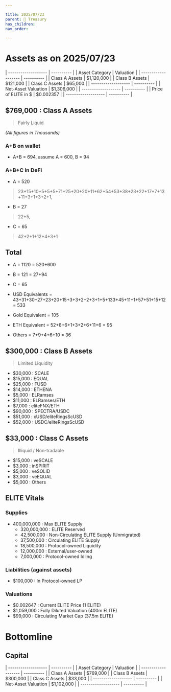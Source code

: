 ```yaml
---

title: 2025/07/23
parent: 👑 Treasury
has_children:
nav_order:

---
```


# Assets as on 2025/07/23


| ------------------- | ---------- |
| Asset Category      |  Valuation |
| ------------------- | ---------- |
| Class A Assets      | $1,120,000 |
| Class B Assets      |   $121,000 |
| Class C Assets      |    $65,000 |
| ------------------- | ---------- |
| Net-Asset Valuation | $1,306,000 |
| ------------------- | ---------- |
| Price of ELITE in $ |  $0.002357 |
| ------------------- | ---------- |

## $769,000 : Class A Assets
> Fairly Liquid

*(All figures in Thousands)*

### A+B on wallet
- A+B = 694, assume A = 600, B = 94

### A+B+C in DeFi
- A = 520
> 23+15+10+5+5+5+71+25+20+20+11+62+54+53+38+23+22+17+7+13+11+3+1+3+2+1,

- B = 27
> 22+5,

- C = 65
> 42+2+1+12+4+3+1

## Total
- A = 1120 = 520+600
- B = 121 = 27+94
- C = 65













- USD Equivalents = 43+31+30+27+23+20+15+3+3+2+2+3+1+5+133+45+11+1+57+51+15+12 = 533
- Gold Equivalent = 105
- ETH Equivalent = 52+8+6+1+3+2+6+11+6 = 95
- Others = 7+9+4+6+10 = 36

## $300,000 : Class B Assets
> Limited Liquidity

- $30,000	: SCALE
- $15,000	: EQUAL
- $25,000	: FUSD
- $14,000	: ETHENA
- $5,000	: ELRamses
- $11,000	: ELRamses/ETH
- $7,000	: eliteFNX/ETH
- $90,000	: SPECTRA/USDC
- $51,000	: xUSD/eliteRingsScUSD
- $52,000	: USDC/eliteRingsScUSD


## $33,000 : Class C Assets
> Illiquid / Non-tradable

- $15,000	: veSCALE
- $3,000	: inSPIRIT
- $5,000	: veSOLID
- $3,000	: veEQUAL
- $5,000	: Others

## ELITE Vitals
### Supplies
- 400,000,000 : Max ELITE Supply
  - 320,000,000 : ELITE Reserved
  -  42,500,000	: Non-Circulating ELITE Supply (Unmigrated)
  -  37,500,000	: Circulating ELITE Supply
    -  18,500,000	: Protocol-owned Liquidity
    -  12,000,000	: External/user-owned
    -   7,000,000	: Protocol-owned Idling

### Liabilities (against assets)
- $100,000	: In Protocol-owned LP

### Valuations
- $0.002647		: Current ELITE Price (1 ELITE)
- $1,059,000	: Fully Diluted Valuation (400m ELITE)
-    $99,000	: Circulating Market Cap (37.5m ELITE)

# Bottomline
## Capital

| ------------------- | ---------- |
| Asset Category      |  Valuation |
| ------------------- | ---------- |
| Class A Assets      |   $769,000 |
| Class B Assets      |   $300,000 |
| Class C Assets      |    $33,000 |
| ------------------- | ---------- |
| Net-Asset Valuation | $1,102,000 |
| ------------------- | ---------- |
